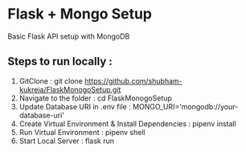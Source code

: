 # Flask + Mongo Setup
Basic Flask API setup with MongoDB

## Steps to run locally : 
1. GitClone : git clone https://github.com/shubham-kukreja/FlaskMonogoSetup.git
2. Navigate to the folder : cd FlaskMonogoSetup
3. Update Database URI in .env file : MONGO_URI='mongodb://your-database-uri'
3. Create Virtual Environment & Install Dependencies : pipenv install
4. Run Virtual Environment : pipenv shell
5. Start Local Server : flask run
